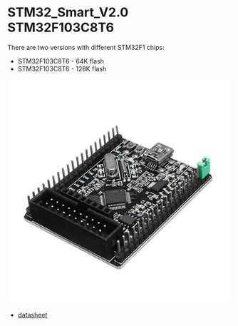 # STM32_Smart_V2.0 STM32F103C8T6

There are two versions with different STM32F1 chips:

* STM32F103C8T6 - 64K flash
* STM32F103C8T6 - 128K flash

![board](Documents/STM32_Smart_V2.0.jpg)

* [datasheet](Documents/original-schematic-STM32F103C8T6-STM32_Smart_V2.0.pdf)
